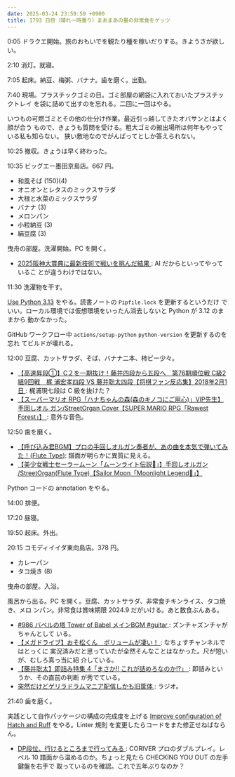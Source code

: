 ```yaml
---
date: 2025-03-24 23:59:59 +0900
title: 1793 日目（晴れ一時曇り）まあまあの量の非常食をゲッツ
---
```


0:05 ドラクエ開始。旅のおもいでを観たり種を稼いだりする。きようさが欲しい。

2:10 消灯。就寝。

7:05 起床。納豆、梅粥、バナナ。歯を磨く。出勤。

7:40 現場。プラスチックゴミの日。ゴミ部屋の網袋に入れておいたプラスチックトレイ
を袋に詰めて出すのを忘れる。二回に一回はやる。

いつもの可燃ゴミとその他の仕分け作業。最近引っ越してきたオバサンとはよく顔が合う
もので、きょうも質問を受ける。粗大ゴミの搬出場所は何年もやっている私も知らない。
狭い敷地なのでがんばってとしか答えられない。

10:25 撤収。きょうは早く終わった。

10:35 ビッグエー墨田京島店。667 円。

* 和風そば (150)(4)
* オニオンとレタスのミックスサラダ
* 大根と水菜のミックスサラダ
* バナナ (3)
* メロンパン
* 小粒納豆 (3)
* 絹豆腐 (3)

曳舟の部屋。洗濯開始。PC を開く。

* [2025阪神大賞典に最新技術で戦いを挑んだ結果
  ](https://www.youtube.com/watch?v=zi0U92URghA): AI だからといってやっているこ
  とが違うわけではない。

11:30 洗濯物を干す。

[Use Python 3.13][285] をやる。読書ノートの `Pipfile.lock` を更新するというだけ
でいい。ローカル環境では仮想環境をいったん消去しないと Python が 3.12 のままから
動かなかった。

GitHub ワークフロー中 `actions/setup-python` `python-version` を更新するのを忘れ
てビルドが壊れる。

12:00 豆腐、カットサラダ、そば、バナナ二本、柿ピー少々。

* [【高速昇段①】C２を一期抜け！藤井四段から五段へ　第76期順位戦 C級2組9回戦　梶
  浦宏孝四段 VS 藤井聡太四段【将棋ファン反応集】2018年2月1日
  ](https://www.youtube.com/watch?v=s6NxI_FRtOw): 梶浦現七段は C 級を抜けた？
* [【スーパーマリオ RPG「ハナちゃんの森(森のキノコにご用心)」VIP先生】手回しオル
  ガン/StreetOrgan Cover【SUPER MARIO RPG「Rawest Forest」】
  ](https://www.youtube.com/watch?v=ILztLb_KUgM): 意外な音色。

12:50 歯を磨く。

* [【呼び込み君BGM】プロの手回しオルガン奏者が、あの曲を本気で弾いてみた！(Flute
  Type)](https://www.youtube.com/watch?v=BwNF4iDy_FA): 譜面が明らかに異質に見える。
* [【美少女戦士セーラームーン「ムーンライト伝説🌙」】手回しオルガン
  /StreetOrgan(Flute Type)【Sailor Moon「Moonlight Legend🌙」】
  ](https://www.youtube.com/watch?v=AA9cmqOIQ3w)

Python コードの annotation をやる。

14:00 排便。

17:20 昼寝。

19:50 起床。外出。

20:15 コモディイイダ東向島店。378 円。

* カレーパン
* タコ焼き (8)

曳舟の部屋。入浴。

風呂から出る。PC を開く。豆腐、カットサラダ、非常食チキンライス、タコ焼き、メロ
ンパン。非常食は賞味期限 2024.9 だがいける。あと数食ぶんある。

* [#986 バベルの塔 Tower of Babel メインBGM #guitar
  ](https://www.youtube.com/watch?v=92D3hltiXHI): ズンチャズンチャがちゃんとして
  いる。
* [【メガドライブ】おそ松くん　ボリュームが凄い！
  ](https://www.youtube.com/watch?v=orHB7DldpqU): なちょすチャンネルではとっくに
  実況済みだと思っていたが全然そんなことはなかった。尺が短いが、むしろ真っ当に紹
  介している。
* [【藤井聡太】即詰み特集 4「まさか!! これが詰めろなのか!?」
  ](https://www.youtube.com/watch?v=gXRy6a8_-ik): 即詰みというか、その直前の判断
  が秀でている。
* [突然だけどゲリラドラムマニア配信しかも旧筐体
  ](https://www.youtube.com/watch?v=hPqADJWdwKw): ラジオ。

21:40 歯を磨く。

実践として自作パッケージの構成の完成度を上げる [Improve configuration of Hatch
and Ruff](https://github.com/showa-yojyo/dqutils/issues/43) をやる。Linter 規則
を変更したらコードをまた修正せねばならん。

* [DP段位、行けるところまで行ってみる
  ](https://www.youtube.com/watch?v=dPrasQEjyUU): CORIVER プロのダブルプレイ。レ
  ベル 10 譜面から温めるのか。ちょっと見たら CHECKING YOU OUT の左手鍵盤を右手で
  取っているのを確認。これで五年ぶりなのか？

[285]: <https://github.com/showa-yojyo/notebook/issues/285>
